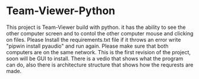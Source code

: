 # Team-Viewer-Python
This project is Team-Viewer build with python.
it has the ability to see the other computer screen and to contol the other computer mouse and clicking on files.
Please Install the requirements.txt file if it throws an error write "pipwin install pyaudio" and run again.
Please make sure that both computers are on the same network.
This is the first revision of the project, soon will be GUI to install.
There is a vedio that shows what the program can do, also there is architecture structure that shows how the requrests are made.

